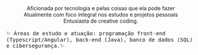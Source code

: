 
  
##
<center>Aficionada por tecnologia e pelas coisas que ela pode fazer<br>
Atualmente com foco integral nos estudos e projetos pessoais<br>
Entusiasta de creative coding. </center> <br> 

<div>
<kbd>✨ Áreas de estudo e atuação: programação front-end (Typescript/Angular), back-end (Java), banco de dados (SQL) e cibersegurança.✨</kbd>
</div>


  
##
  </div>

